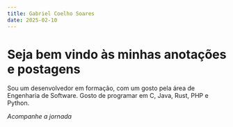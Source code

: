 ```yaml
---
title: Gabriel Coelho Soares
date: 2025-02-10
---
```


# Seja bem vindo às minhas anotações e postagens

Sou um desenvolvedor em formação, com um gosto pela área de Engenharia de Software. Gosto de programar em C, Java, Rust, PHP e Python.

*Acompanhe a jornada*
